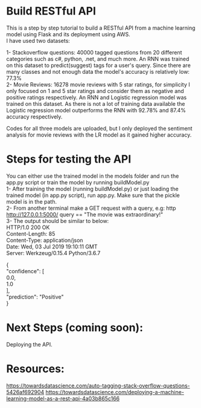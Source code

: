 # Build RESTful API
This is a step by step tutorial to build a RESTful API from a machine learning model using Flask and its deployment using AWS.\
I have used two datasets:  

1- Stackoverflow questions: 40000 tagged questions from 20 different categories such as c#, python, .net, and much more. An RNN was trained on this dataset to predict(suggest) tags for a user's query. Since there are many classes and not enough data the model's accuracy is relatively low: 77.3%  
2- Movie Reviews: 16278 movie reviews with 5 star ratings, for simplicity I only focused on 1 and 5 star ratings and consider them as negative and positive ratings respectively. An RNN and Logistic regression model was trained on this dataset. As there is not a lot of training data available the Logistic regression model outperforms the RNN with 92.78% and 87.4% accuracy respectively.  

Codes for all three models are uploaded, but I only deployed the sentiment analysis for movie reviews with the LR model as it gained 
higher accuracy.  

# Steps for testing the API
You can either use the trained model in the models folder and run the app.py script or train the model by running buildModel.py   
1- After training the model (running buildModel.py) or just loading the trained model (in app.py script), run app.py. Make sure that the pickle model is in the path.  
2- From another terminal make a GET request with a query, e.g: http http://127.0.0.1:5000/ query == "The movie was extraordinary!"  
3- The output should be similar to below:    
HTTP/1.0 200 OK  
Content-Length: 85  
Content-Type: application/json  
Date: Wed, 03 Jul 2019 19:10:11 GMT  
Server: Werkzeug/0.15.4 Python/3.6.7  

{  
    "confidence": [  
        0.0,  
        1.0  
    ],  
    "prediction": "Positive"  
}   
# Next Steps (coming soon):  
Deploying the API.

# Resources:
https://towardsdatascience.com/auto-tagging-stack-overflow-questions-5426af692904
https://towardsdatascience.com/deploying-a-machine-learning-model-as-a-rest-api-4a03b865c166
